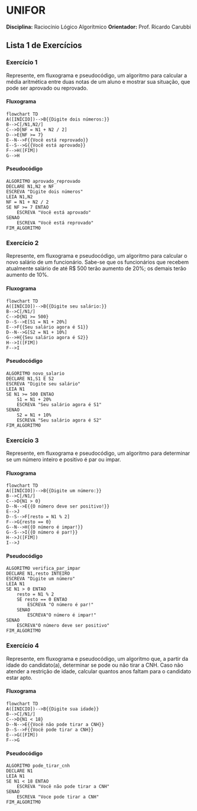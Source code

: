 # UNIFOR
**Disciplina:** Raciocínio Lógico Algorítmico 
**Orientador:** Prof. Ricardo Carubbi

## Lista 1 de Exercícios
### Exercício 1
Represente, em fluxograma e pseudocódigo, um algoritmo para calcular a média aritmética
entre duas notas de um aluno e mostrar sua situação, que pode ser aprovado ou reprovado.
#### Fluxograma
```mermaid
flowchart TD
A([INÍCIO])-->B{{Digite dois números:}}
B-->C[/N1,N2/]
C-->D[NF = N1 + N2 / 2]
D-->E{NF >= 7}
E--N-->F{{Você está reprovado}}
E--S-->G{{Você está aprovado}}
F-->H([FIM])
G-->H
```
#### Pseudocódigo
```
ALGORITMO aprovado_reprovado
DECLARE N1,N2 e NF
ESCREVA "Digite dois números"
LEIA N1,N2
NF = N1 + N2 / 2
SE NF >= 7 ENTAO
	ESCREVA "Você está aprovado"
SENAO
	ESCREVA "Você está reprovado"
FIM_ALGORITMO
```
### Exercício 2
Represente, em fluxograma e pseudocódigo, um algoritmo para calcular o novo salário de um
funcionário. Sabe-se que os funcionários que recebem atualmente salário de até R$ 500 terão
aumento de 20%; os demais terão aumento de 10%.
#### Fluxograma
```mermaid
flowchart TD
A([INÍCIO])-->B{{Digite seu salário:}}
B-->C[/N1/]
C-->D{N1 >= 500}
D--S-->E[S1 = N1 + 20%]
E-->F{{Seu salário agora é S1}}
D--N-->G[S2 = N1 + 10%]
G-->H{{Seu salário agora é S2}}
H-->I([FIM])
F-->I
```
#### Pseudocódigo
```
ALGORITMO novo_salario
DECLARE N1,S1 E S2
ESCREVA "Digite seu salário"
LEIA N1
SE N1 >= 500 ENTAO
	S1 = N1 + 20%
	ESCREVA "Seu salário agora é S1"
SENAO
	S2 = N1 + 10%
	ESCREVA "Seu salário agora é S2"
FIM_ALGORITMO
```
### Exercício 3
Represente, em fluxograma e pseudocódigo, um algoritmo para determinar se um número inteiro e positivo é par ou impar.

#### Fluxograma

```mermaid
flowchart TD
A([INÍCIO])-->B{{Digite um número:}}
B-->C[/N1/]
C-->D{N1 > 0}
D--N-->E{{O número deve ser positivo!}}
E-->J
D--S-->F[resto = N1 % 2]
F-->G{resto == 0}
G--N-->H{{O número é impar!}}
G--S-->I{{O número é par!}}
H-->J([FIM])
I-->J
```

#### Pseudocódigo
```
ALGORITMO verifica_par_impar
DECLARE N1,resto INTEIRO
ESCREVA "Digite um número"
LEIA N1
SE N1 > 0 ENTAO
	resto = N1 % 2
	SE resto == 0 ENTAO
		ESCREVA "O número é par!"
	SENAO
		ESCREVA"O número é impar!"
SENAO
	ESCREVA"O número deve ser positivo"
FIM_ALGORITMO
```
### Exercício 4
Represente, em fluxograma e pseudocódigo, um algoritmo que, a partir da idade do
candidato(a), determinar se pode ou não tirar a CNH. Caso não atender a restrição de idade,
calcular quantos anos faltam para o candidato estar apto.
#### Fluxograma
```mermaid
flowchart TD
A([INICIO])-->B{{Digite sua idade}}
B-->C[/N1/]
C-->D{N1 < 18}
D--N-->E{{Você não pode tirar a CNH}}
D--S-->F{{Você pode tirar a CNH}}
E-->G([FIM])
F-->G
```
#### Pseudocódigo
```
ALGORITMO pode_tirar_cnh
DECLARE N1
LEIA N1
SE N1 < 18 ENTAO
	ESCREVA "Você não pode tirar a CNH"
SENAO
	ESCREVA "Voce pode tirar a CNH"
FIM_ALGORITMO
```
